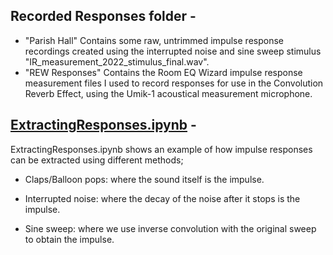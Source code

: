 
## Recorded Responses folder - 
- "Parish Hall" Contains some raw, untrimmed impulse response recordings created using the interrupted noise and sine sweep stimulus "IR_measurement_2022_stimulus_final.wav".
- "REW Responses" Contains the Room EQ Wizard impulse response measurement files I used to record responses for use in the Convolution Reverb Effect, using the Umik-1 acoustical measurement microphone.


## [ExtractingResponses.ipynb](Impulse%20Responses/ExtractingResponses.ipynb) - 
ExtractingResponses.ipynb shows an example of how impulse responses can be extracted using different methods; 

- Claps/Balloon pops: where the sound itself is the impulse.

- Interrupted noise: where the decay of the noise after it stops is the impulse.

- Sine sweep: where we use inverse convolution with the original sweep to obtain the impulse.
